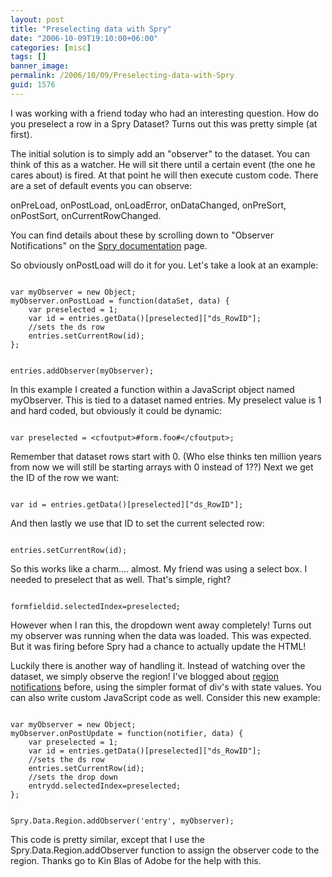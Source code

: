 ```yaml
---
layout: post
title: "Preselecting data with Spry"
date: "2006-10-09T19:10:00+06:00"
categories: [misc]
tags: []
banner_image: 
permalink: /2006/10/09/Preselecting-data-with-Spry
guid: 1576
---
```


I was working with a friend today who had an interesting question. How do you preselect a row in a Spry Dataset? Turns out this was pretty simple (at first).
<!--more-->
The initial solution is to simply add an "observer" to the dataset. You can think of this as a watcher. He will sit there until a certain event (the one he cares about) is fired. At that point he will then execute custom code. There are a set of default events you can observe:

onPreLoad, onPostLoad, onLoadError, onDataChanged, onPreSort, onPostSort, onCurrentRowChanged.

You can find details about these by scrolling down to "Observer Notifications" on the <a href="http://labs.adobe.com/technologies/spry/articles/data_set_overview/">Spry documentation</a> page.

So obviously onPostLoad will do it for you. Let's take a look at an example:

<code>
var myObserver = new Object;
myObserver.onPostLoad = function(dataSet, data) {
 	var preselected = 1;
 	var id = entries.getData()[preselected]["ds_RowID"];
 	//sets the ds row
 	entries.setCurrentRow(id);
};
 
entries.addObserver(myObserver);
</code>

In this example I created a function within a JavaScript object named myObserver. This is tied to a dataset named entries. My preselect value is 1 and hard coded, but obviously it could be dynamic:

<code>
var preselected = &lt;cfoutput&gt;#form.foo#&lt;/cfoutput&gt;;
</code>

Remember that dataset rows start with 0. (Who else thinks ten million years from now we will still be starting arrays with 0 instead of 1??) Next we get the ID of the row we want:

<code>
var id = entries.getData()[preselected]["ds_RowID"];
</code>

And then lastly we use that ID to set the current selected row:

<code>
entries.setCurrentRow(id);
</code>

So this works like a charm.... almost. My friend was using a select box. I needed to preselect that as well. That's simple, right?

<code>
formfieldid.selectedIndex=preselected;
</code>

However when I ran this, the dropdown went away completely! Turns out my observer was running when the data was loaded. This was expected. But it was firing before Spry had a chance to actually update the HTML!

Luckily there is another way of handling it. Instead of watching over the dataset, we simply observe the region! I've blogged about <a href="http://ray.camdenfamily.com/index.cfm/2006/7/14/New-features-in-Spry#more">region notifications</a> before, using the simpler format of div's with state values. You can also write custom JavaScript code as well. Consider this new example:

<code>
var myObserver = new Object;
myObserver.onPostUpdate = function(notifier, data) {
	var preselected = 1;
	var id = entries.getData()[preselected]["ds_RowID"];
	//sets the ds row
	entries.setCurrentRow(id);
	//sets the drop down
	entrydd.selectedIndex=preselected;
};

Spry.Data.Region.addObserver('entry', myObserver);
</code>

This code is pretty similar, except that I use the Spry.Data.Region.addObserver function to assign the observer code to the region. Thanks go to Kin Blas of Adobe for the help with this.
